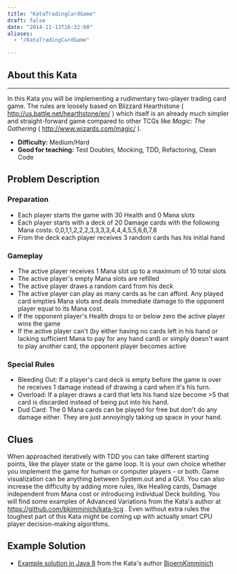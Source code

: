 ```yaml
---
title: "KataTradingCardGame"
draft: false
date: "2014-11-13T16:32:00"
aliases:
  - "/KataTradingCardGame"

---
```


## About this Kata

------------------------------------------------------------------------

In this Kata you will be implementing a rudimentary two-player trading
card game. The rules are loosely based on Blizzard Hearthstone (
<http://us.battle.net/hearthstone/en/> ) which itself is an already much
simpler and straight-forward game compared to other TCGs like *Magic:
The Gathering* ( <http://www.wizards.com/magic/> ).

* **Difficulty:** Medium/Hard
* **Good for teaching:** Test Doubles, Mocking, TDD, Refactoring, Clean Code

## Problem Description

### Preparation

-   Each player starts the game with 30 Health and 0 Mana slots
-   Each player starts with a deck of 20 Damage cards with the following
    Mana costs: 0,0,1,1,2,2,2,3,3,3,3,4,4,4,5,5,6,6,7,8
-   From the deck each player receives 3 random cards has his initial
    hand

### Gameplay

-   The active player receives 1 Mana slot up to a maximum of 10 total
    slots
-   The active player's empty Mana slots are refilled
-   The active player draws a random card from his deck
-   The active player can play as many cards as he can afford. Any
    played card empties Mana slots and deals immediate damage to the
    opponent player equal to its Mana cost.
-   If the opponent player's Health drops to or below zero the active
    player wins the game
-   If the active player can't (by either having no cards left in his
    hand or lacking sufficient Mana to pay for any hand card) or simply
    doesn't want to play another card, the opponent player becomes
    active

### Special Rules

-   Bleeding Out: If a player's card deck is empty before the game is
    over he receives 1 damage instead of drawing a card when it's
    his turn.
-   Overload: If a player draws a card that lets his hand size
    become &gt;5 that card is discarded instead of being put into
    his hand.
-   Dud Card: The 0 Mana cards can be played for free but don't do any
    damage either. They are just annoyingly taking up space in
    your hand.

## Clues

When approached iteratively with TDD you can take different starting
points, like the player state or the game loop. It is your own choice
whether you implement the game for human or computer players - or both.
Game visualization can be anything between System.out and a GUI. You can
also increase the difficulty by adding more rules, like Healing cards,
Damage independent from Mana cost or introducing individual Deck
building. You will find some examples of Advanced Variations from the
Kata's author at <https://github.com/bkimminich/kata-tcg> . Even without
extra rules the toughest part of this Kata might be coming up with
actually smart CPU player decision-making algorithms.

## Example Solution

-   [Example solution in Java 8](https://github.com/bkimminich/kata-tcg/tree/master/tcg-java)
    from the Kata's author [BjoernKimminich](/people/BjoernKimminich)


